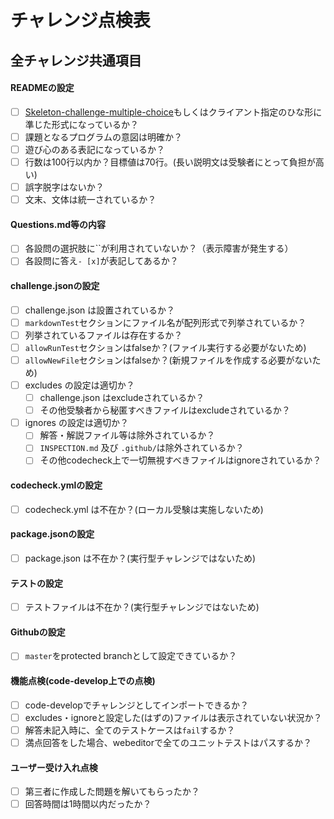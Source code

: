 # チャレンジ点検表

## 全チャレンジ共通項目
#### READMEの設定
- [ ] [Skeleton-challenge-multiple-choice](https://github.com/code-check/skeleton-challenge-multiple-choice/blob/master/README.md)もしくはクライアント指定のひな形に準じた形式になっているか？
- [ ] 課題となるプログラムの意図は明確か？
- [ ] 遊び心のある表記になっているか？
- [ ] 行数は100行以内か？目標値は70行。(長い説明文は受験者にとって負担が高い)
- [ ] 誤字脱字はないか？
- [ ] 文末、文体は統一されているか？

#### Questions.md等の内容
- [ ] 各設問の選択肢に\`\`が利用されていないか？（表示障害が発生する）
- [ ] 各設問に答え`- [x]`が表記してあるか？

#### challenge.jsonの設定
- [ ] challenge.json は設置されているか？
- [ ] `markdownTest`セクションにファイル名が配列形式で列挙されているか？
- [ ] 列挙されているファイルは存在するか？
- [ ] `allowRunTest`セクションはfalseか？(ファイル実行する必要がないため)
- [ ] `allowNewFile`セクションはfalseか？(新規ファイルを作成する必要がないため)
- [ ] excludes の設定は適切か？
  - [ ] challenge.json はexcludeされているか？
  - [ ] その他受験者から秘匿すべきファイルはexcludeされているか？
- [ ] ignores の設定は適切か？
  - [ ] 解答・解説ファイル等は除外されているか？
  - [ ] `INSPECTION.md` 及び `.github/`は除外されているか？
   - [ ] その他codecheck上で一切無視すべきファイルはignoreされているか？

#### codecheck.ymlの設定
- [ ] codecheck.yml は不在か？(ローカル受験は実施しないため)

#### package.jsonの設定
- [ ] package.json は不在か？(実行型チャレンジではないため)

#### テストの設定
- [ ] テストファイルは不在か？(実行型チャレンジではないため)

#### Githubの設定
- [ ] `master`をprotected branchとして設定できているか？

#### 機能点検(code-develop上での点検)
- [ ] code-developでチャレンジとしてインポートできるか？
- [ ] excludes・ignoreと設定した(はずの)ファイルは表示されていない状況か？
- [ ] 解答未記入時に、全てのテストケースは`fail`するか？
- [ ] 満点回答をした場合、webeditorで全てのユニットテストはパスするか？

#### ユーザー受け入れ点検
- [ ] 第三者に作成した問題を解いてもらったか？
- [ ] 回答時間は1時間以内だったか？
